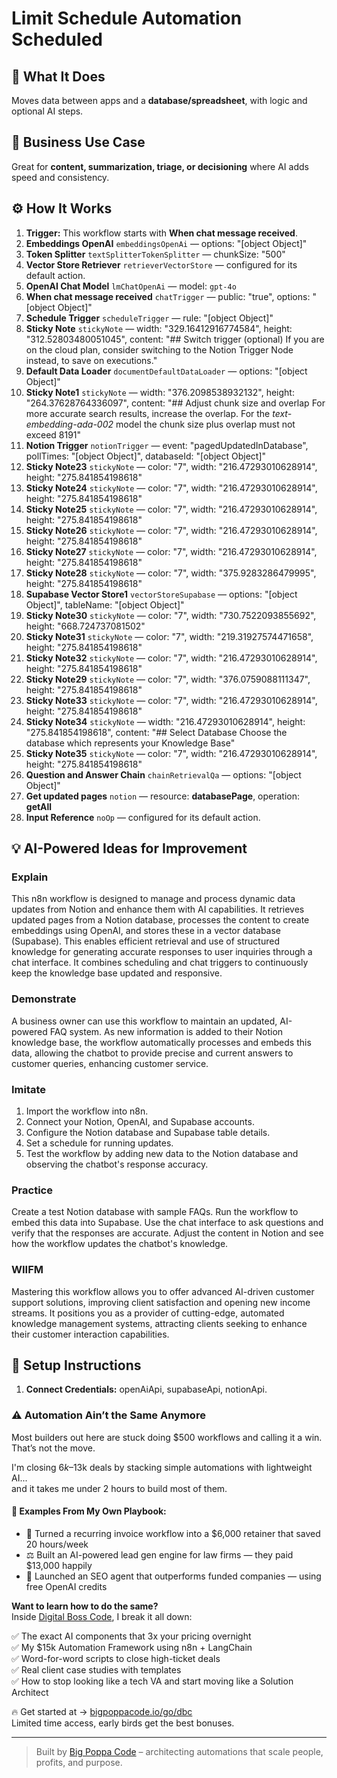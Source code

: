 # Limit Schedule Automation Scheduled
  ## 🚀 What It Does
  Moves data between apps and a **database/spreadsheet**, with logic and optional AI steps.
  
  ## 💼 Business Use Case
  Great for **content, summarization, triage, or decisioning** where AI adds speed and consistency.
  
  ## ⚙️ How It Works
  1. **Trigger:** This workflow starts with **When chat message received**.
  2. **Embeddings OpenAI** `embeddingsOpenAi` — options: "[object Object]"
3. **Token Splitter** `textSplitterTokenSplitter` — chunkSize: "500"
4. **Vector Store Retriever** `retrieverVectorStore` — configured for its default action.
5. **OpenAI Chat Model** `lmChatOpenAi` — model: `gpt-4o`
6. **When chat message received** `chatTrigger` — public: "true", options: "[object Object]"
7. **Schedule Trigger** `scheduleTrigger` — rule: "[object Object]"
8. **Sticky Note** `stickyNote` — width: "329.16412916774584", height: "312.52803480051045", content: "## Switch trigger (optional)
If you are on the cloud plan, consider switching to the Notion Trigger Node instead, to save on executions."
9. **Default Data Loader** `documentDefaultDataLoader` — options: "[object Object]"
10. **Sticky Note1** `stickyNote` — width: "376.2098538932132", height: "264.37628764336097", content: "## Adjust chunk size and overlap
For more accurate search results, increase the overlap. For the *text-embedding-ada-002* model the chunk size plus overlap must not exceed 8191"
11. **Notion Trigger** `notionTrigger` — event: "pagedUpdatedInDatabase", pollTimes: "[object Object]", databaseId: "[object Object]"
12. **Sticky Note23** `stickyNote` — color: "7", width: "216.47293010628914", height: "275.841854198618"
13. **Sticky Note24** `stickyNote` — color: "7", width: "216.47293010628914", height: "275.841854198618"
14. **Sticky Note25** `stickyNote` — color: "7", width: "216.47293010628914", height: "275.841854198618"
15. **Sticky Note26** `stickyNote` — color: "7", width: "216.47293010628914", height: "275.841854198618"
16. **Sticky Note27** `stickyNote` — color: "7", width: "216.47293010628914", height: "275.841854198618"
17. **Sticky Note28** `stickyNote` — color: "7", width: "375.9283286479995", height: "275.841854198618"
18. **Supabase Vector Store1** `vectorStoreSupabase` — options: "[object Object]", tableName: "[object Object]"
19. **Sticky Note30** `stickyNote` — color: "7", width: "730.7522093855692", height: "668.724737081502"
20. **Sticky Note31** `stickyNote` — color: "7", width: "219.31927574471658", height: "275.841854198618"
21. **Sticky Note32** `stickyNote` — color: "7", width: "216.47293010628914", height: "275.841854198618"
22. **Sticky Note29** `stickyNote` — color: "7", width: "376.0759088111347", height: "275.841854198618"
23. **Sticky Note33** `stickyNote` — color: "7", width: "216.47293010628914", height: "275.841854198618"
24. **Sticky Note34** `stickyNote` — width: "216.47293010628914", height: "275.841854198618", content: "## Select Database
Choose the database which represents your Knowledge Base"
25. **Sticky Note35** `stickyNote` — color: "7", width: "216.47293010628914", height: "275.841854198618"
26. **Question and Answer Chain** `chainRetrievalQa` — options: "[object Object]"
27. **Get updated pages** `notion` — resource: **databasePage**, operation: **getAll**
28. **Input Reference** `noOp` — configured for its default action.
  
  ## 💡 AI-Powered Ideas for Improvement
  ### Explain
This n8n workflow is designed to manage and process dynamic data updates from Notion and enhance them with AI capabilities. It retrieves updated pages from a Notion database, processes the content to create embeddings using OpenAI, and stores these in a vector database (Supabase). This enables efficient retrieval and use of structured knowledge for generating accurate responses to user inquiries through a chat interface. It combines scheduling and chat triggers to continuously keep the knowledge base updated and responsive.

### Demonstrate
A business owner can use this workflow to maintain an updated, AI-powered FAQ system. As new information is added to their Notion knowledge base, the workflow automatically processes and embeds this data, allowing the chatbot to provide precise and current answers to customer queries, enhancing customer service.

### Imitate
1. Import the workflow into n8n.
2. Connect your Notion, OpenAI, and Supabase accounts.
3. Configure the Notion database and Supabase table details.
4. Set a schedule for running updates.
5. Test the workflow by adding new data to the Notion database and observing the chatbot's response accuracy.

### Practice
Create a test Notion database with sample FAQs. Run the workflow to embed this data into Supabase. Use the chat interface to ask questions and verify that the responses are accurate. Adjust the content in Notion and see how the workflow updates the chatbot's knowledge.

### WIIFM
Mastering this workflow allows you to offer advanced AI-driven customer support solutions, improving client satisfaction and opening new income streams. It positions you as a provider of cutting-edge, automated knowledge management systems, attracting clients seeking to enhance their customer interaction capabilities.
  
  ## 🔧 Setup Instructions
  1. **Connect Credentials:** openAiApi, supabaseApi, notionApi.
  
### ⚠️ Automation Ain’t the Same Anymore

Most builders out here are stuck doing $500 workflows and calling it a win.  
That’s not the move.  

I'm closing $6k–$13k deals by stacking simple automations with lightweight AI...  
and it takes me under 2 hours to build most of them.

#### 🧠 Examples From My Own Playbook:
- 🔁 Turned a recurring invoice workflow into a $6,000 retainer that saved 20 hours/week  
- ⚖️ Built an AI-powered lead gen engine for law firms — they paid $13,000 happily  
- 🚀 Launched an SEO agent that outperforms funded companies — using free OpenAI credits  

**Want to learn how to do the same?**  
Inside [Digital Boss Code](https://bigpoppacode.io/go/dbc), I break it all down:

✅ The exact AI components that 3x your pricing overnight  
✅ My $15k Automation Framework using n8n + LangChain  
✅ Word-for-word scripts to close high-ticket deals  
✅ Real client case studies with templates  
✅ How to stop looking like a tech VA and start moving like a Solution Architect  

🔥 Get started at → [bigpoppacode.io/go/dbc](https://bigpoppacode.io/go/dbc)  
Limited time access, early birds get the best bonuses.

---
> Built by [Big Poppa Code](https://bigpoppacode.io) – architecting automations that scale people, profits, and purpose.
  